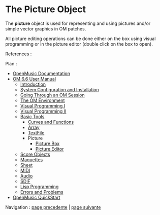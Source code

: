 # The Picture Object

The  **picture** object is used for representing and using pictures and/or
simple vector graphics in OM patches.

All picture editing operations can be done either on the box using visual
programming or in the picture editor (double click on the box to open).

References :

Plan :

  * [OpenMusic Documentation](OM-Documentation)
  * [OM 6.6 User Manual](OM-User-Manual)
    * [Introduction](00-Sommaire)
    * [System Configuration and Installation](Installation)
    * [Going Through an OM Session](Goingthrough)
    * [The OM Environment](Environment)
    * [Visual Programming I](BasicVisualProgramming)
    * [Visual Programming II](AdvancedVisualProgramming)
    * [Basic Tools](BasicObjects)
      * [Curves and Functions](CurvesAndFunctions)
      * [Array](ClassArray)
      * [TextFile](textfile)
      * Picture
        * [Picture Box](PictureBox)
        * [Picture Editor](PictureEditor)
    * [Score Objects](ScoreObjects)
    * [Maquettes](Maquettes)
    * [Sheet](Sheet)
    * [MIDI](MIDI)
    * [Audio](Audio)
    * [SDIF](SDIF)
    * [Lisp Programming](Lisp)
    * [Errors and Problems](errors)
  * [OpenMusic QuickStart](QuickStart-Chapters)

Navigation : [page precedente](TextFileEnvironment "page
précédente\(Outer Environment\)") | [page suivante](PictureBox "page
suivante\(Picture Box\)")

